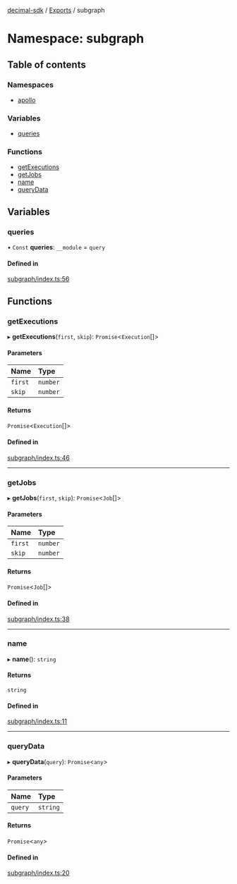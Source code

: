 [decimal-sdk](../README.md) / [Exports](../modules.md) / subgraph

# Namespace: subgraph

## Table of contents

### Namespaces

- [apollo](subgraph.apollo.md)

### Variables

- [queries](subgraph.md#queries)

### Functions

- [getExecutions](subgraph.md#getexecutions)
- [getJobs](subgraph.md#getjobs)
- [name](subgraph.md#name)
- [queryData](subgraph.md#querydata)

## Variables

### queries

• `Const` **queries**: `__module` = `query`

#### Defined in

[subgraph/index.ts:56](https://github.com/DecimalAt/decimal_sdk/blob/520d9e3/src/subgraph/index.ts#L56)

## Functions

### getExecutions

▸ **getExecutions**(`first`, `skip`): `Promise`<`Execution`[]\>

#### Parameters

| Name | Type |
| :------ | :------ |
| `first` | `number` |
| `skip` | `number` |

#### Returns

`Promise`<`Execution`[]\>

#### Defined in

[subgraph/index.ts:46](https://github.com/DecimalAt/decimal_sdk/blob/520d9e3/src/subgraph/index.ts#L46)

___

### getJobs

▸ **getJobs**(`first`, `skip`): `Promise`<`Job`[]\>

#### Parameters

| Name | Type |
| :------ | :------ |
| `first` | `number` |
| `skip` | `number` |

#### Returns

`Promise`<`Job`[]\>

#### Defined in

[subgraph/index.ts:38](https://github.com/DecimalAt/decimal_sdk/blob/520d9e3/src/subgraph/index.ts#L38)

___

### name

▸ **name**(): `string`

#### Returns

`string`

#### Defined in

[subgraph/index.ts:11](https://github.com/DecimalAt/decimal_sdk/blob/520d9e3/src/subgraph/index.ts#L11)

___

### queryData

▸ **queryData**(`query`): `Promise`<`any`\>

#### Parameters

| Name | Type |
| :------ | :------ |
| `query` | `string` |

#### Returns

`Promise`<`any`\>

#### Defined in

[subgraph/index.ts:20](https://github.com/DecimalAt/decimal_sdk/blob/520d9e3/src/subgraph/index.ts#L20)
